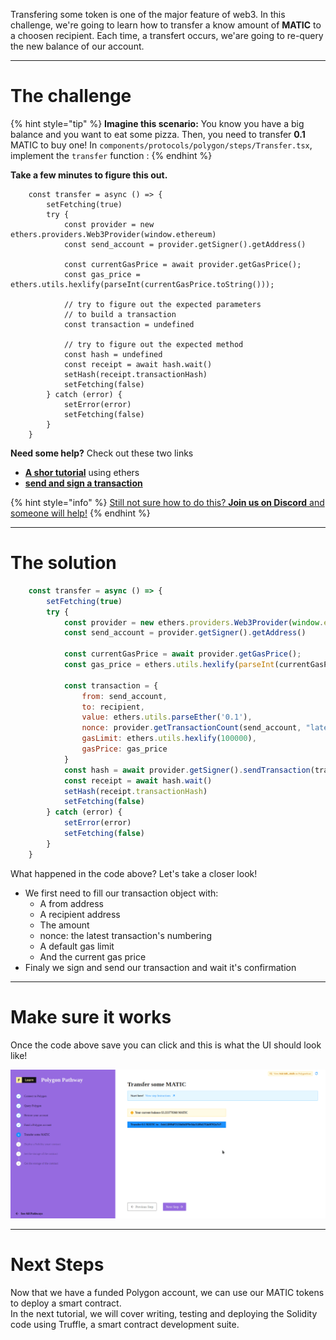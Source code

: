 Transfering some token is one of the major feature of web3. In this challenge, we're going to learn how to transfer a know amount of **MATIC** to a choosen recipient. Each time, a transfert occurs, we'are going to re-query the new balance of our account.

-------------------------------------

# The challenge

{% hint style="tip" %}
**Imagine this scenario:** You know you have a big balance and you want to eat some pizza. Then, you need to transfer **0.1** MATIC to buy one! In `components/protocols/polygon/steps/Transfer.tsx`, implement the `transfer` function :
{% endhint %}

**Take a few minutes to figure this out.**

```tsx
    const transfer = async () => {
        setFetching(true)
        try {
            const provider = new ethers.providers.Web3Provider(window.ethereum)
            const send_account = provider.getSigner().getAddress()
    
            const currentGasPrice = await provider.getGasPrice();
            const gas_price = ethers.utils.hexlify(parseInt(currentGasPrice.toString()));

    		// try to figure out the expected parameters
            // to build a transaction
            const transaction = undefined 

			// try to figure out the expected method 
            const hash = undefined
            const receipt = await hash.wait()
            setHash(receipt.transactionHash)
            setFetching(false)
        } catch (error) {
            setError(error)
            setFetching(false)
        }
	}
```

**Need some help?** Check out these two links  
* [**A shor tutorial**](https://ethereum.org/fr/developers/tutorials/send-token-etherjs/) using ethers  
* [**send and sign a transaction**](https://docs.ethers.io/v5/api/signer/#Signer-sendTransaction)

{% hint style="info" %}
[Still not sure how to do this? **Join us on Discord** and someone will help!](https://discord.gg/fszyM7K)
{% endhint %}

-------------------------------------

# The solution

```javascript
    const transfer = async () => {
        setFetching(true)
        try {
            const provider = new ethers.providers.Web3Provider(window.ethereum)
            const send_account = provider.getSigner().getAddress()
    
            const currentGasPrice = await provider.getGasPrice();
            const gas_price = ethers.utils.hexlify(parseInt(currentGasPrice.toString()));
    
            const transaction = {
                from: send_account,
                to: recipient,
                value: ethers.utils.parseEther('0.1'),
                nonce: provider.getTransactionCount(send_account, "latest"),
                gasLimit: ethers.utils.hexlify(100000),
                gasPrice: gas_price 
            }
            const hash = await provider.getSigner().sendTransaction(transaction)
            const receipt = await hash.wait()
            setHash(receipt.transactionHash)
            setFetching(false)
        } catch (error) {
            setError(error)
            setFetching(false)
        }
	}
```

What happened in the code above? Let's take a closer look!

* We first need to fill our transaction object with:
    * A from address
    * A recipient address
    * The amount
    * nonce: the latest transaction's numbering
    * A default gas limit
    * And the current gas price
* Finaly we sign and send our transaction and wait it's confirmation
-------------------------------------

# Make sure it works

Once the code above save you can click and this is what the UI should look like!

![](../../../.gitbook/assets/polygon-transfer-v2.gif)

-------------------------------------

# Next Steps

Now that we have a funded Polygon account, we can use our MATIC tokens to deploy a smart contract.  
In the next tutorial, we will cover writing, testing and deploying the Solidity code using Truffle, a smart contract development suite.
